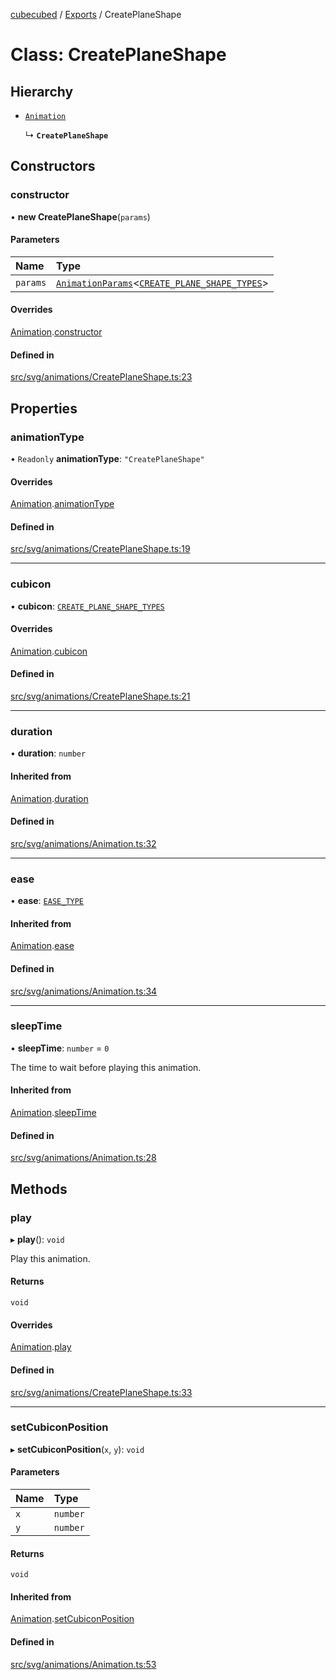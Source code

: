 [cubecubed](/reference/README.md) / [Exports](/reference/modules.md) / CreatePlaneShape

# Class: CreatePlaneShape

## Hierarchy

- [`Animation`](/reference/classes/Animation.md)

  ↳ **`CreatePlaneShape`**

## Constructors

### constructor

• **new CreatePlaneShape**(`params`)

#### Parameters

| Name | Type |
| :------ | :------ |
| `params` | [`AnimationParams`](/reference/interfaces/AnimationParams.md)<[`CREATE_PLANE_SHAPE_TYPES`](/reference/types/CREATE_PLANE_SHAPE_TYPES.md)\> |

#### Overrides

[Animation](/reference/classes/Animation.md).[constructor](/reference/classes/Animation.md#constructor)

#### Defined in

[src/svg/animations/CreatePlaneShape.ts:23](https://github.com/imaphatduc/cubecubed/blob/cb0c39f/src/svg/animations/CreatePlaneShape.ts#L23)

## Properties

### animationType

• `Readonly` **animationType**: ``"CreatePlaneShape"``

#### Overrides

[Animation](/reference/classes/Animation.md).[animationType](/reference/classes/Animation.md#animationtype)

#### Defined in

[src/svg/animations/CreatePlaneShape.ts:19](https://github.com/imaphatduc/cubecubed/blob/cb0c39f/src/svg/animations/CreatePlaneShape.ts#L19)

___

### cubicon

• **cubicon**: [`CREATE_PLANE_SHAPE_TYPES`](/reference/types/CREATE_PLANE_SHAPE_TYPES.md)

#### Overrides

[Animation](/reference/classes/Animation.md).[cubicon](/reference/classes/Animation.md#cubicon)

#### Defined in

[src/svg/animations/CreatePlaneShape.ts:21](https://github.com/imaphatduc/cubecubed/blob/cb0c39f/src/svg/animations/CreatePlaneShape.ts#L21)

___

### duration

• **duration**: `number`

#### Inherited from

[Animation](/reference/classes/Animation.md).[duration](/reference/classes/Animation.md#duration)

#### Defined in

[src/svg/animations/Animation.ts:32](https://github.com/imaphatduc/cubecubed/blob/cb0c39f/src/svg/animations/Animation.ts#L32)

___

### ease

• **ease**: [`EASE_TYPE`](/reference/types/EASE_TYPE.md)

#### Inherited from

[Animation](/reference/classes/Animation.md).[ease](/reference/classes/Animation.md#ease)

#### Defined in

[src/svg/animations/Animation.ts:34](https://github.com/imaphatduc/cubecubed/blob/cb0c39f/src/svg/animations/Animation.ts#L34)

___

### sleepTime

• **sleepTime**: `number` = `0`

The time to wait before playing this animation.

#### Inherited from

[Animation](/reference/classes/Animation.md).[sleepTime](/reference/classes/Animation.md#sleeptime)

#### Defined in

[src/svg/animations/Animation.ts:28](https://github.com/imaphatduc/cubecubed/blob/cb0c39f/src/svg/animations/Animation.ts#L28)

## Methods

### play

▸ **play**(): `void`

Play this animation.

#### Returns

`void`

#### Overrides

[Animation](/reference/classes/Animation.md).[play](/reference/classes/Animation.md#play)

#### Defined in

[src/svg/animations/CreatePlaneShape.ts:33](https://github.com/imaphatduc/cubecubed/blob/cb0c39f/src/svg/animations/CreatePlaneShape.ts#L33)

___

### setCubiconPosition

▸ **setCubiconPosition**(`x`, `y`): `void`

#### Parameters

| Name | Type |
| :------ | :------ |
| `x` | `number` |
| `y` | `number` |

#### Returns

`void`

#### Inherited from

[Animation](/reference/classes/Animation.md).[setCubiconPosition](/reference/classes/Animation.md#setcubiconposition)

#### Defined in

[src/svg/animations/Animation.ts:53](https://github.com/imaphatduc/cubecubed/blob/cb0c39f/src/svg/animations/Animation.ts#L53)
